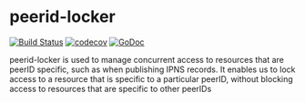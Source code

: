# peerid-locker

[![Build Status](https://travis-ci.com/RTradeLtd/peerid-locker.svg?branch=master)](https://travis-ci.com/RTradeLtd/peerid-locker) [![codecov](https://codecov.io/gh/RTradeLtd/peerid-locker/branch/master/graph/badge.svg)](https://codecov.io/gh/RTradeLtd/peerid-locker) [![GoDoc](https://godoc.org/github.com/RTradeLtd/peerid-locker?status.svg)](https://godoc.org/github.com/RTradeLtd/peerid-locker)

peerid-locker is used to manage concurrent access to resources that are peerID specific, such as when publishing IPNS records. It enables us to lock access to a resource that is specific to a particular peerID, without blocking access to resources that are specific to other peerIDs